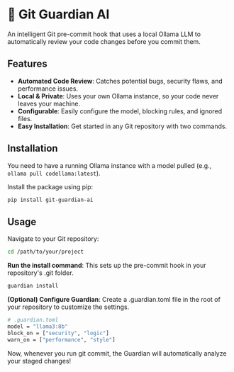 # 🤖 Git Guardian AI

An intelligent Git pre-commit hook that uses a local Ollama LLM to automatically review your code changes before you commit them.

## Features

-   **Automated Code Review**: Catches potential bugs, security flaws, and performance issues.
-   **Local & Private**: Uses your own Ollama instance, so your code never leaves your machine.
-   **Configurable**: Easily configure the model, blocking rules, and ignored files.
-   **Easy Installation**: Get started in any Git repository with two commands.

## Installation

You need to have a running Ollama instance with a model pulled (e.g., `ollama pull codellama:latest`).

Install the package using pip:

```bash
pip install git-guardian-ai
````

## Usage
Navigate to your Git repository:

```bash
cd /path/to/your/project
````
**Run the install command**: This sets up the pre-commit hook in your repository's .git folder.

````bash
guardian install
````

**(Optional) Configure Guardian**: Create a .guardian.toml file in the root of your repository to customize the settings.

````bash
# .guardian.toml
model = "llama3:8b"
block_on = ["security", "logic"]
warn_on = ["performance", "style"]
````
Now, whenever you run git commit, the Guardian will automatically analyze your staged changes!
